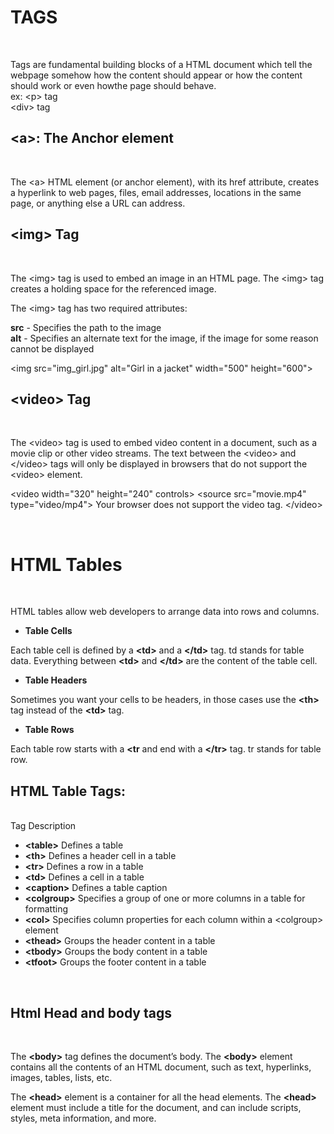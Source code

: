 # TAGS

<br>

Tags are fundamental building blocks of a HTML document which tell the webpage somehow how the content should appear or how the content should work or even howthe page should behave.
<br>
ex: &lt;p&gt; tag
<br>
&lt;div&gt; tag

## &lt;a&gt;: The Anchor element

<br>

The &lt;a> HTML element (or anchor element), with its href attribute, creates a hyperlink to web pages, files, email addresses, locations in the same page, or anything else a URL can address.

## &lt;img&gt; Tag

<br>

The &lt;img&gt; tag is used to embed an image in an HTML page. The &lt;img> tag creates a holding space for the referenced image.

The &lt;img&gt; tag has two required attributes:

**src** - Specifies the path to the image
<br>
**alt** - Specifies an alternate text for the image, if the image for some reason cannot be displayed

&lt;img src="img_girl.jpg" alt="Girl in a jacket" width="500" height="600"&gt;

## &lt;video&gt; Tag

<br>

The &lt;video> tag is used to embed video content in a document, such as a movie clip or other video streams. The text between the &lt;video> and &lt;/video> tags will only be displayed in browsers that do not support the &lt;video> element.

&lt;video width="320" height="240" controls&gt;
&lt;source src="movie.mp4" type="video/mp4"&gt;
Your browser does not support the video tag.
&lt;/video&gt;

<br>

# HTML Tables

<br>

HTML tables allow web developers to arrange data into rows and columns.

- **Table Cells**

Each table cell is defined by a **&lt;td&gt;** and a **&lt;/td&gt;** tag.
td stands for table data.
Everything between **&lt;td&gt;** and **&lt;/td&gt;** are the content of the table cell.

- **Table Headers**

Sometimes you want your cells to be headers, in those cases use the **&lt;th&gt;** tag instead of the **&lt;td&gt;** tag.

- **Table Rows**

Each table row starts with a **&lt;tr** and end with a **&lt;/tr&gt;** tag.
tr stands for table row.

## HTML Table Tags:

<br>
Tag Description
<br>

- **&lt;table&gt;** Defines a table
  <br>
- **&lt;th&gt;** Defines a header cell in a table
  <br>
- **&lt;tr&gt;** Defines a row in a table
  <br>
- **&lt;td&gt;** Defines a cell in a table
  <br>
- **&lt;caption&gt;** Defines a table caption
  <br>
- **&lt;colgroup&gt;** Specifies a group of one or more columns in a table for formatting
  <br>
- **&lt;col&gt;** Specifies column properties for each column within a &lt;colgroup&gt; element
  <br>
- **&lt;thead&gt;** Groups the header content in a table
  <br>
- **&lt;tbody&gt;** Groups the body content in a table
  <br>
- **&lt;tfoot&gt;** Groups the footer content in a table

 <br>

## Html Head and body tags

<br>

The **&lt;body&gt;** tag defines the document’s body.
The **&lt;body&gt;** element contains all the contents of an HTML document, such as text, hyperlinks, images, tables, lists, etc.

The **&lt;head&gt;** element is a container for all the head elements.
The **&lt;head&gt;** element must include a title for the document, and can include scripts, styles, meta information, and more.

<br>
